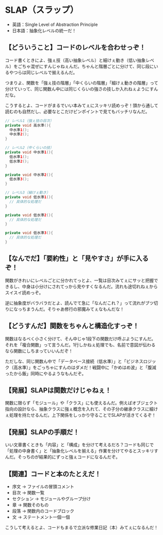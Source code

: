 # SLAP（スラップ）

- 英語：Single Level of Abstraction Principle
- 日本語：抽象化レベルの統一だ！

## 【どういうこと】コードのレベルを合わせっぞ！

コード書くときによ、強ぇ技（高い抽象レベル）と細けぇ動き（低い抽象レベル）をごちゃ混ぜにすんじゃねぇんだ。ちゃんと階層ごとに分けて、同じ段にいるやつらは同じレベルで揃えるんだ。  

つまりよ、関数を「強ぇ技の階層」「中くらいの階層」「細けぇ動きの階層」って分けていって、同じ関数ん中には同じくらいの強さの技しか入れねぇようにすんだな。  

こうするとよ、コードがまるでいい本みてぇにスッキリ読めっぞ！頭から通して読むのも自然だし、必要なとこだけピンポイントで見てもバッチリなんだ。

```java
// レベル1（強ぇ技の目次）
private void 高水準(){ 
  中水準1();
  中水準2();
}

// レベル2（中くらいの技）
private void 中水準1(){ 
  低水準1();
  低水準2();
}

private void 中水準2(){ 
  低水準3();
}

// レベル3（細けぇ動き）
private void 低水準1(){ 
  // 具体的な処理だ
}

private void 低水準2(){ 
  // 具体的な処理だ
}

private void 低水準3(){ 
  // 具体的な処理だ
}
````

## 【なんでだ】「要約性」と「見やすさ」が手に入るぞ！

関数がきれいにレベルごとに分かれてっとよ、一覧は目次みてぇにサッと把握できるし、中身は小分けにされてっから見やすくなるんだ。流れも途切れねぇからスイスイ読めっぞ。

逆に抽象度がバラバラだとよ、読んでて急に「なんだこれ？」って流れがブツ切りになっちまうんだ。そりゃあ修行の邪魔みてぇなもんだな！

## 【どうすんだ】関数をちゃんと構造化すっぞ！

関数はなるべく小さく分けて、そん中じゃ1段下の関数だけ呼ぶようにすんだ。それを「複合関数」って言うんだ。1行しかねぇ処理でも、名前で意図が伝わるなら関数にしちまっていいんだぞ！

ただしな、同じ関数ん中で「データベース接続（低水準）」と「ビジネスロジック（高水準）」をごっちゃにすんのはダメだ！戦闘中に「かめはめ波」と「腹減ったから飯」同時にやるようなもんだぞ。

## 【発展】SLAPは関数だけじゃねぇ！

関数に限らず「モジュール」や「クラス」にも使えるんだ。例えばオブジェクト指向の設計なら、抽象クラスに強ぇ概念を入れて、その子分の継承クラスに細けぇ処理を持たせるんだ。上下関係をしっかり守ることでSLAPが活きてくるぞ！

## 【発展】SLAPの手順だ！

いい文章書くときも「内容」と「構成」を分けて考えるだろ？コードも同じで「処理の中身書く」と「抽象化レベルを揃える」作業を分けてやるとスッキリすんだ。そっちのが結果的にずっと強ぇコードになるんだぞ。

## 【関連】コードと本のたとえだ！

* 序文 → ファイルの冒頭コメント
* 目次 → 関数一覧
* セクション → モジュールやグループ分け
* 章 → 関数そのもの
* 段落 → 関数内のコードブロック
* 文 → ステートメント一個一個

こうして考えるとよ、コードもまるで立派な修業日記（本）みてぇになるんだ！
